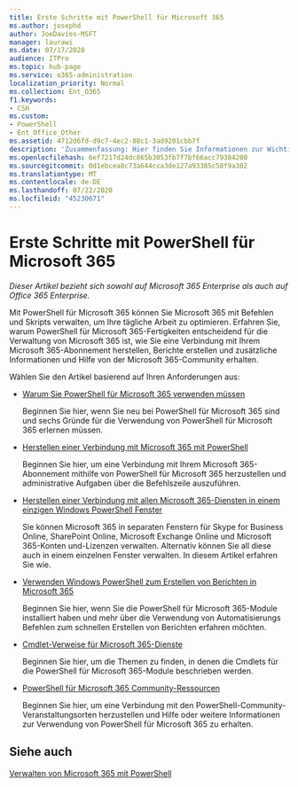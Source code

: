```yaml
---
title: Erste Schritte mit PowerShell für Microsoft 365
ms.author: josephd
author: JoeDavies-MSFT
manager: laurawi
ms.date: 07/17/2020
audience: ITPro
ms.topic: hub-page
ms.service: o365-administration
localization_priority: Normal
ms.collection: Ent_O365
f1.keywords:
- CSH
ms.custom:
- PowerShell
- Ent_Office_Other
ms.assetid: 4712d6fd-d9c7-4ec2-88c1-3ad9201cbb7f
description: 'Zusammenfassung: Hier finden Sie Informationen zur Wichtigkeit von PowerShell für Microsoft 365, eine Verbindung mit Ihrem Microsoft 365-Mandanten und Hilfe.'
ms.openlocfilehash: 6ef7217d24dc865b3053fb7f7bf66acc79384200
ms.sourcegitcommit: 0d1ebcea8c73a644cca3de127a93385c58f9a302
ms.translationtype: MT
ms.contentlocale: de-DE
ms.lasthandoff: 07/22/2020
ms.locfileid: "45230671"
---
```

# <a name="getting-started-with-powershell-for-microsoft-365"></a>Erste Schritte mit PowerShell für Microsoft 365

*Dieser Artikel bezieht sich sowohl auf Microsoft 365 Enterprise als auch auf Office 365 Enterprise.*

Mit PowerShell für Microsoft 365 können Sie Microsoft 365 mit Befehlen und Skripts verwalten, um Ihre tägliche Arbeit zu optimieren. Erfahren Sie, warum PowerShell für Microsoft 365-Fertigkeiten entscheidend für die Verwaltung von Microsoft 365 ist, wie Sie eine Verbindung mit Ihrem Microsoft 365-Abonnement herstellen, Berichte erstellen und zusätzliche Informationen und Hilfe von der Microsoft 365-Community erhalten.
  
Wählen Sie den Artikel basierend auf Ihren Anforderungen aus:
  
- [Warum Sie PowerShell für Microsoft 365 verwenden müssen](why-you-need-to-use-office-365-powershell.md)
    
    Beginnen Sie hier, wenn Sie neu bei PowerShell für Microsoft 365 sind und sechs Gründe für die Verwendung von PowerShell für Microsoft 365 erlernen müssen. 
    
- [Herstellen einer Verbindung mit Microsoft 365 mit PowerShell](connect-to-office-365-powershell.md)
    
    Beginnen Sie hier, um eine Verbindung mit Ihrem Microsoft 365-Abonnement mithilfe von PowerShell für Microsoft 365 herzustellen und administrative Aufgaben über die Befehlszeile auszuführen.
    
- [Herstellen einer Verbindung mit allen Microsoft 365-Diensten in einem einzigen Windows PowerShell Fenster](connect-to-all-office-365-services-in-a-single-windows-powershell-window.md)
    
    Sie können Microsoft 365 in separaten Fenstern für Skype for Business Online, SharePoint Online, Microsoft Exchange Online und Microsoft 365-Konten und-Lizenzen verwalten. Alternativ können Sie all diese auch in einem einzelnen Fenster verwalten. In diesem Artikel erfahren Sie wie.
    
- [Verwenden Windows PowerShell zum Erstellen von Berichten in Microsoft 365](use-windows-powershell-to-create-reports-in-office-365.md)
    
    Beginnen Sie hier, wenn Sie die PowerShell für Microsoft 365-Module installiert haben und mehr über die Verwendung von Automatisierungs Befehlen zum schnellen Erstellen von Berichten erfahren möchten. 
    
- [Cmdlet-Verweise für Microsoft 365-Dienste](cmdlet-references-for-office-365-services.md)
    
    Beginnen Sie hier, um die Themen zu finden, in denen die Cmdlets für die PowerShell für Microsoft 365-Module beschrieben werden.
    
- [PowerShell für Microsoft 365 Community-Ressourcen](office-365-powershell-community-resources.md)
    
    Beginnen Sie hier, um eine Verbindung mit den PowerShell-Community-Veranstaltungsorten herzustellen und Hilfe oder weitere Informationen zur Verwendung von PowerShell für Microsoft 365 zu erhalten.
    
## <a name="see-also"></a>Siehe auch

[Verwalten von Microsoft 365 mit PowerShell](manage-office-365-with-office-365-powershell.md)

